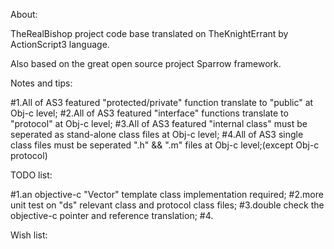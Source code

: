About:

TheRealBishop project code base translated on TheKnightErrant by ActionScript3 language.

Also based on the great open source project Sparrow framework.

Notes and tips:

#1.All of AS3 featured "protected/private" function translate to "public" at Obj-c level;
#2.All of AS3 featured "interface" functions translate to "protocol" at Obj-c level;
#3.All of AS3 featured "internal class" must be seperated as stand-alone class files at Obj-c level;
#4.All of AS3 single class files must be seperated ".h" && ".m" files at Obj-c level;(except Obj-c protocol)

TODO list:

#1.an objective-c "Vector" template class implementation required;
#2.more unit test on "ds" relevant class and protocol class files;
#3.double check the objective-c pointer and reference translation;
#4.

Wish list:

